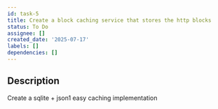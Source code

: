 ```yaml
---
id: task-5
title: Create a block caching service that stores the http blocks
status: To Do
assignee: []
created_date: '2025-07-17'
labels: []
dependencies: []
---
```


## Description

Create a sqlite + json1 easy caching implementation
